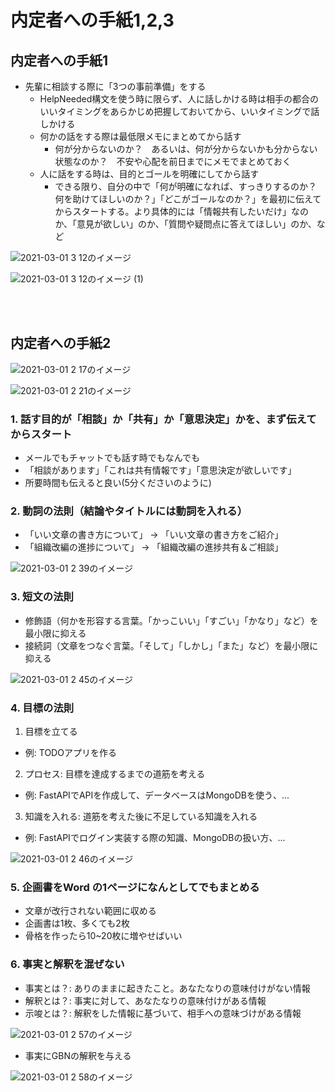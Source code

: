 # 内定者への手紙1,2,3

## 内定者への手紙1
- 先輩に相談する際に「3つの事前準備」をする
  - HelpNeeded構文を使う時に限らず、人に話しかける時は相手の都合のいいタイミングをあらかじめ把握しておいてから、いいタイミングで話しかける
  - 何かの話をする際は最低限メモにまとめてから話す
    - 何が分からないのか？　あるいは、何が分からないかも分からない状態なのか？　不安や心配を前日までにメモでまとめておく
  - 人に話をする時は、目的とゴールを明確にしてから話す
    - できる限り、自分の中で「何が明確になれば、すっきりするのか？　何を助けてほしいのか？」「どこがゴールなのか？」を最初に伝えてからスタートする。より具体的には「情報共有したいだけ」なのか、「意見が欲しい」のか、「質問や疑問点に答えてほしい」のか、など

![2021-03-01 3 12のイメージ](https://user-images.githubusercontent.com/53253817/109428820-1abaac80-7a3c-11eb-8393-d8b92ce03982.jpg)

![2021-03-01 3 12のイメージ (1)](https://user-images.githubusercontent.com/53253817/109428824-1bebd980-7a3c-11eb-9a7d-31768f85a3a0.jpg)

<br></br>

## 内定者への手紙2

![2021-03-01 2 17のイメージ](https://user-images.githubusercontent.com/53253817/109427149-5baec300-7a34-11eb-9635-d84d83b7f2b4.jpg)

![2021-03-01 2 21のイメージ](https://user-images.githubusercontent.com/53253817/109427239-cd870c80-7a34-11eb-8995-357ea22cf90f.jpg)

### 1. 話す目的が「相談」か「共有」か「意思決定」かを、まず伝えてからスタート
- メールでもチャットでも話す時でもなんでも
- 「相談があります」「これは共有情報です」「意思決定が欲しいです」
- 所要時間も伝えると良い(5分くださいのように)
### 2. 動詞の法則（結論やタイトルには動詞を入れる）
- 「いい文章の書き方について」 -> 「いい文章の書き方をご紹介」
- 「組織改編の進捗について」 -> 「組織改編の進捗共有＆ご相談」

![2021-03-01 2 39のイメージ](https://user-images.githubusercontent.com/53253817/109427796-66b72280-7a37-11eb-8681-21b03f8b1d47.jpg)

### 3. 短文の法則
- 修飾語（何かを形容する言葉。「かっこいい」「すごい」「かなり」など）を最小限に抑える
- 接続詞（文章をつなぐ言葉。「そして」「しかし」「また」など）を最小限に抑える

![2021-03-01 2 45のイメージ](https://user-images.githubusercontent.com/53253817/109427971-302dd780-7a38-11eb-8ca5-ca3b0b8315db.jpg)

### 4. 目標の法則
1. 目標を立てる
  - 例: TODOアプリを作る
2. プロセス: 目標を達成するまでの道筋を考える
  - 例: FastAPIでAPIを作成して、データベースはMongoDBを使う、...
3. 知識を入れる: 道筋を考えた後に不足している知識を入れる
  - 例: FastAPIでログイン実装する際の知識、MongoDBの扱い方、...

![2021-03-01 2 46のイメージ](https://user-images.githubusercontent.com/53253817/109428022-64a19380-7a38-11eb-9fde-85e68b663bdc.jpg)

### 5. 企画書をWord の1ページになんとしてでもまとめる
- 文章が改行されない範囲に収める
- 企画書は1枚、多くても2枚
- 骨格を作ったら10~20枚に増やせばいい

### 6. 事実と解釈を混ぜない
- 事実とは？: ありのままに起きたこと。あなたなりの意味付けがない情報
- 解釈とは？: 事実に対して、あなたなりの意味付けがある情報
- 示唆とは？: 解釈をした情報に基づいて、相手への意味づけがある情報

![2021-03-01 2 57のイメージ](https://user-images.githubusercontent.com/53253817/109428298-db8b5c00-7a39-11eb-921a-137b30ffbe0e.jpg)

- 事実にGBNの解釈を与える

![2021-03-01 2 58のイメージ](https://user-images.githubusercontent.com/53253817/109428328-ff4ea200-7a39-11eb-81ea-7b00c5295869.jpg)
